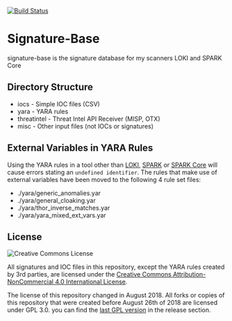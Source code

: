 [![Build Status](https://travis-ci.org/Neo23x0/signature-base.svg?branch=master)](https://travis-ci.org/Neo23x0/signature-base)

# Signature-Base

signature-base is the signature database for my scanners LOKI and SPARK Core

## Directory Structure

- iocs - Simple IOC files (CSV)
- yara - YARA rules
- threatintel - Threat Intel API Receiver (MISP, OTX)
- misc - Other input files (not IOCs or signatures)

## External Variables in YARA Rules

Using the YARA rules in a tool other than [LOKI](https://github.com/Neo23x0/Loki), [SPARK](https://www.nextron-systems.com/spark/) or [SPARK Core](https://www.nextron-systems.com/spark-core/) will cause errors stating an `undefined identifier`. The rules that make use of external variables have been moved to the following 4 rule set files:

- ./yara/generic_anomalies.yar
- ./yara/general_cloaking.yar
- ./yara/thor_inverse_matches.yar
- ./yara/yara_mixed_ext_vars.yar

## License

![Creative Commons License](https://i.creativecommons.org/l/by-nc/4.0/88x31.png)

All signatures and IOC files in this repository, except the YARA rules created by 3rd parties, are licensed under the [Creative Commons Attribution-NonCommercial 4.0 International License](http://creativecommons.org/licenses/by-nc/4.0/).

The license of this repository changed in August 2018. All forks or copies of this repository that were created before August 26th of 2018 are licensed under GPL 3.0. you can find the [last GPL version](https://github.com/Neo23x0/signature-base/releases/tag/v1.0) in the release section. 
